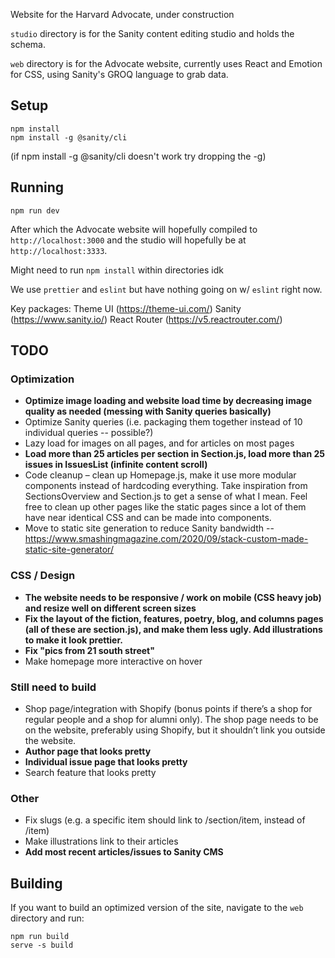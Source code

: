 
Website for the Harvard Advocate, under construction

`studio` directory is for the Sanity content editing studio and holds the schema.

`web` directory is for the Advocate website, currently uses React and Emotion for CSS, using Sanity's GROQ language to grab data.

## Setup

```
npm install
npm install -g @sanity/cli
```

(if npm install -g @sanity/cli doesn't work try dropping the -g)

## Running
```
npm run dev
```

After which the Advocate website will hopefully compiled to `http://localhost:3000` and the studio will hopefully be at `http://localhost:3333`.

Might need to run `npm install` within directories idk

We use `prettier` and `eslint` but have nothing going on w/ `eslint` right now.

Key packages:
Theme UI (https://theme-ui.com/)
Sanity (https://www.sanity.io/)
React Router (https://v5.reactrouter.com/)


## TODO

### Optimization
-   **Optimize image loading and website load time by decreasing image 
quality as needed (messing with Sanity queries basically)**
-   Optimize Sanity queries (i.e. packaging them together instead of 10 individual queries -- possible?)
-   Lazy load for images on all pages, and for articles on most pages
- **Load more than 25 articles per section in Section.js, load more than 
25 issues in IssuesList (infinite content scroll)**
-   Code cleanup – clean up Homepage.js, make it use more modular components instead of hardcoding everything. Take inspiration from SectionsOverview and Section.js to get a sense of what I mean. Feel free to clean up other pages like the static pages since a lot of them have near identical CSS and can be made into components.
- Move to static site generation to reduce Sanity bandwidth -- 
https://www.smashingmagazine.com/2020/09/stack-custom-made-static-site-generator/


### CSS / Design
-   **The website needs to be responsive / work on mobile (CSS heavy job) 
and resize well on different screen sizes**
- **Fix the layout of the fiction, features, poetry, blog, and columns 
pages (all of these are section.js), and make them less ugly. Add 
illustrations to make it look prettier.**
- **Fix "pics from 21 south street"**
- Make homepage more interactive on hover

### Still need to build
- Shop page/integration with Shopify (bonus points if there’s a shop for regular people and a shop for alumni only). The shop page needs to be on the website, preferably using Shopify, but it shouldn’t link you outside the website.
-   **Author page that looks pretty**
-   **Individual issue page that looks pretty**
-   Search feature that looks pretty

### Other
- Fix slugs (e.g. a specific item should link to /section/item, instead of /item)
- Make illustrations link to their articles
- **Add most recent articles/issues to Sanity CMS**


## Building

If you want to build an optimized version of the site, navigate to the `web` directory and run:

```
npm run build
serve -s build
```
